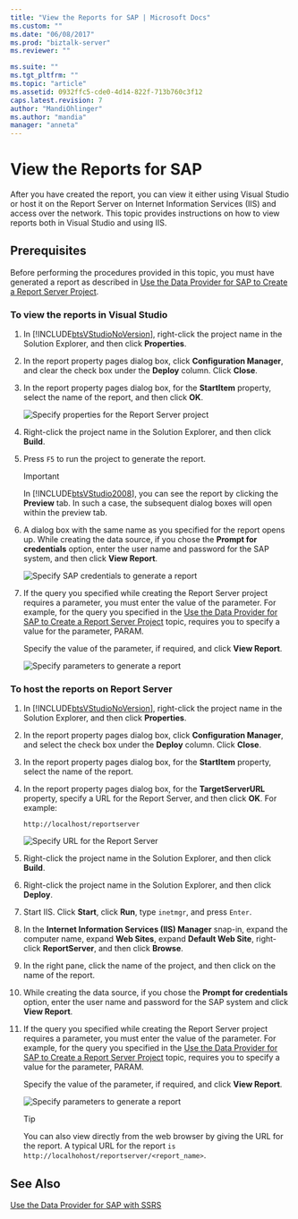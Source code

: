 ```yaml
---
title: "View the Reports for SAP | Microsoft Docs"
ms.custom: ""
ms.date: "06/08/2017"
ms.prod: "biztalk-server"
ms.reviewer: ""

ms.suite: ""
ms.tgt_pltfrm: ""
ms.topic: "article"
ms.assetid: 0932ffc5-cde0-4d14-822f-713b760c3f12
caps.latest.revision: 7
author: "MandiOhlinger"
ms.author: "mandia"
manager: "anneta"
---
```

# View the Reports for SAP
After you have created the report, you can view it either using Visual Studio or host it on the Report Server on Internet Information Services (IIS) and access over the network. This topic provides instructions on how to view reports both in Visual Studio and using IIS.  
  
## Prerequisites  
 Before performing the procedures provided in this topic, you must have generated a report as described in [Use the Data Provider for SAP to Create a Report Server Project](../../adapters-and-accelerators/adapter-sap/use-the-data-provider-for-sap-to-create-a-report-server-project.md).  
  
### To view the reports in Visual Studio  
  
1. In [!INCLUDE[btsVStudioNoVersion](../../includes/btsvstudionoversion-md.md)], right-click the project name in the Solution Explorer, and then click **Properties**.  
  
2. In the report property pages dialog box, click **Configuration Manager**, and clear the check box under the **Deploy** column. Click **Close**.  
  
3. In the report property pages dialog box, for the **StartItem** property, select the name of the report, and then click **OK**.  
  
    ![Specify properties for the Report Server project](../../adapters-and-accelerators/adapter-sap/media/b3c500f7-840d-461f-945c-66db239d81b9.gif "b3c500f7-840d-461f-945c-66db239d81b9")  
  
4. Right-click the project name in the Solution Explorer, and then click **Build**.  
  
5. Press `F5` to run the project to generate the report.  
  
   > [!IMPORTANT]
   >  In [!INCLUDE[btsVStudio2008](../../includes/btsvstudio2008-md.md)], you can see the report by clicking the **Preview** tab. In such a case, the subsequent dialog boxes will open within the preview tab.  
  
6. A dialog box with the same name as you specified for the report opens up. While creating the data source, if you chose the **Prompt for credentials** option, enter the user name and password for the SAP system, and then click **View Report**.  
  
    ![Specify SAP credentials to generate a report](../../adapters-and-accelerators/adapter-sap/media/fa831aae-b2d1-4ba2-a23f-f7beeb8f898e.gif "fa831aae-b2d1-4ba2-a23f-f7beeb8f898e")  
  
7. If the query you specified while creating the Report Server project requires a parameter, you must enter the value of the parameter. For example, for the query you specified in the [Use the Data Provider for SAP to Create a Report Server Project](../../adapters-and-accelerators/adapter-sap/use-the-data-provider-for-sap-to-create-a-report-server-project.md) topic, requires you to specify a value for the parameter, PARAM.  
  
    Specify the value of the parameter, if required, and click **View Report**.  
  
    ![Specify parameters to generate a report](../../adapters-and-accelerators/adapter-sap/media/5deec152-771b-46b4-84da-dd176193d7f3.gif "5deec152-771b-46b4-84da-dd176193d7f3")  
  
### To host the reports on Report Server  
  
1. In [!INCLUDE[btsVStudioNoVersion](../../includes/btsvstudionoversion-md.md)], right-click the project name in the Solution Explorer, and then click **Properties**.  
  
2. In the report property pages dialog box, click **Configuration Manager**, and select the check box under the **Deploy** column. Click **Close**.  
  
3. In the report property pages dialog box, for the **StartItem** property, select the name of the report.  
  
4. In the report property pages dialog box, for the **TargetServerURL** property, specify a URL for the Report Server, and then click **OK**. For example:  
  
   ```  
   http://localhost/reportserver  
   ```  
  
    ![Specify URL for the Report Server](../../adapters-and-accelerators/adapter-sap/media/397ddfd6-f3d2-4327-9bc3-1efa22dc2249.gif "397ddfd6-f3d2-4327-9bc3-1efa22dc2249")  
  
5. Right-click the project name in the Solution Explorer, and then click **Build**.  
  
6. Right-click the project name in the Solution Explorer, and then click **Deploy**.  
  
7. Start IIS. Click **Start**, click **Run**, type `inetmgr`, and press `Enter`.  
  
8. In the **Internet Information Services (IIS) Manager** snap-in, expand the computer name, expand **Web Sites**, expand **Default Web Site**, right-click **ReportServer**, and then click **Browse**.  
  
9. In the right pane, click the name of the project, and then click on the name of the report.  
  
10. While creating the data source, if you chose the **Prompt for credentials** option, enter the user name and password for the SAP system and click **View Report**.  
  
11. If the query you specified while creating the Report Server project requires a parameter, you must enter the value of the parameter. For example, for the query you specified in the [Use the Data Provider for SAP to Create a Report Server Project](../../adapters-and-accelerators/adapter-sap/use-the-data-provider-for-sap-to-create-a-report-server-project.md) topic, requires you to specify a value for the parameter, PARAM.  
  
     Specify the value of the parameter, if required, and click **View Report**.  
  
     ![Specify parameters to generate a report](../../adapters-and-accelerators/adapter-sap/media/221c8c12-4e4f-47f5-9289-9e9212cf6e25.gif "221c8c12-4e4f-47f5-9289-9e9212cf6e25")  
  
    > [!TIP]
    >  You can also view directly from the web browser by giving the URL for the report. A typical URL for the report `is http://localhohost/reportserver/<report_name>`.  
  
## See Also  
 [Use the Data Provider for SAP with SSRS](../../adapters-and-accelerators/adapter-sap/use-the-data-provider-for-sap-with-ssis.md)